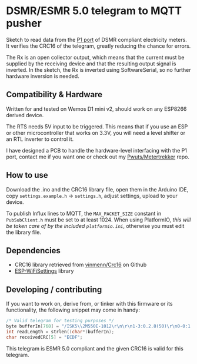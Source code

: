 DSMR/ESMR 5.0 telegram to MQTT pusher
=================================
Sketch to read data from the [P1 port] of DSMR compliant electricity meters.
It verifies the CRC16 of the telegram, greatly reducing the chance for errors.

[P1 port]: https://www.netbeheernederland.nl/_upload/Files/Slimme_meter_15_a727fce1f1.pdf

The Rx is an open collector output, which means that the current must be supplied
 by the receiving device and that the resulting output signal is inverted.
In the sketch, the Rx is inverted using SoftwareSerial, so no further
 hardware inversion is needed.

## Compatibility & Hardware
Written for and tested on Wemos D1 mini v2, should work on any ESP8266 derived device.

The RTS needs 5V input to be triggered. This means that if you use an ESP or other
 microcontroller that works on 3.3V, you will need a level shifter or an RTL inverter
 to control it.

I have designed a PCB to handle the hardware-level interfacing with the P1 port,
contact me if you want one or check out my [Pwuts/Metertrekker] repo.

[Pwuts/Metertrekker]: https://gitlab.com/Pwuts/Metertrekker

## How to use
Download the .ino and the CRC16 library file, open them in the Arduino IDE,
copy `settings.example.h` -> `settings.h`, adjust settings, upload to your device.

To publish Influx lines to MQTT, the `MAX_PACKET_SIZE` constant in `PubSubClient.h`
 must be set to at least 1024.
When using PlatformIO, *this will be taken care of by the included `platformio.ini`*,
 otherwise you must edit the library file.

## Dependencies
* CRC16 library retrieved from [vinmenn/Crc16] on Github
* [ESP-WiFiSettings] library

[vinmenn/Crc16]: https://github.com/vinmenn/Crc16
[ESP-WiFiSettings]: https://platformio.org/lib/show/7251/ESP-WiFiSettings

## Developing / contributing
If you want to work on, derive from, or tinker with this firmware or its functionality,
the following snippet may come in handy:
```C++
/* Valid telegram for testing purposes */
byte bufferIn[768] = "/ISK5\\2M550E-1012\r\n\r\n1-3:0.2.8(50)\r\n0-0:1.0.0(190827155511S)\r\n0-0:96.1.1(4D455445525F53455249414C235F484558)\r\n1-0:1.8.1(000057.460*kWh)\r\n1-0:1.8.2(000037.300*kWh)\r\n1-0:2.8.1(000000.000*kWh)\r\n1-0:2.8.2(000000.000*kWh)\r\n0-0:96.14.0(0002)\r\n1-0:1.7.0(00.498*kW)\r\n1-0:2.7.0(00.000*kW)\r\n0-0:96.7.21(00008)\r\n0-0:96.7.9(00002)\r\n1-0:99.97.0()\r\n1-0:32.32.0(00005)\r\n1-0:32.36.0(00001)\r\n0-0:96.13.0()\r\n1-0:32.7.0(235.4*V)\r\n1-0:31.7.0(002*A)\r\n1-0:21.7.0(00.454*kW)\r\n1-0:22.7.0(00.000*kW)\r\n0-1:24.1.0(003)\r\n0-1:96.1.0(4D455445525F53455249414C235F484558)\r\n0-1:24.2.1(190827155507S)(00004.380*m3)\r\n!";
int readLength = strlen((char*)bufferIn);
char receivedCRC[5] = "ECDF";
```
This telegram is ESMR 5.0 compliant and the given CRC16 is valid for this telegram.
